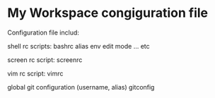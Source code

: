 My Workspace congiguration file
==============

Configuration file includ:

shell rc scripts:
    bashrc
    alias
    env
    edit mode
    ... etc

screen rc script:
    screenrc

vim rc script:
    vimrc

global git configuration (username, alias)
    gitconfig
